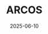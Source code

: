 ---  
layout: startup_page  
title: "ARCOS"  
id: "arcosinc.com"  
permalink: "/arcosarcosinc.com06102025/"  
website: "https://www.arcos-inc.com/"  
funding_round: "Strategic Investment"  
funding_amount: ""  
investors: "Bain Capital, Vista Equity Partners"  
about: "ARCOS provides field operations and workforce management solutions for utilities and critical infrastructure industries, allowing them to manage people, work, and assets in a single platform. Their AI-enabled software helps utilities optimize field operations by mobilizing personnel, managing crews, and delivering real-time situational awareness."  
markets: "Utilities, Infrastructure, Software"  
hq: "Columbus, Ohio, United States"  
founded_year: "2005"  
linkedin: "https://www.linkedin.com/company/arcos-inc/"  
twitter: "https://twitter.com/arcos_llc"  
instagram: ""  
facebook: "https://www.facebook.com/ARCOSLLC"  
crunchbase: "https://www.crunchbase.com/organization/arcos-llc"  
pitchbook: "https://pitchbook.com/profiles/company/60218-29"  

date_display: "10-Jun-2025"  
date: "2025-06-10"

# SEO Optimization  
meta_title: "ARCOS - Strategic Investment"  
meta_description: "ARCOS, ARCOS provides field operations and workforce management solutions for utilities and critical infrastructure industries, allowing them to manage peopl..."  
meta_keywords: "ARCOS, Utilities, Infrastructure, Software, Strategic Investment funding"  
canonical_url: "https://startup.projectstartups.com/arcosarcosinc.com06102025/"  
---